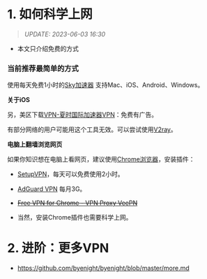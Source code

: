 # 1. 如何科学上网

> *UPDATE: 2023-06-03 16:30* 

- 本文只介绍免费的方式

### 当前推荐最简单的方式

使用每天免费1小时的[Sky加速器](https://a.wjsq.info)
  支持Mac、iOS、Android、Windows。
  
**关于iOS**

另，美区下载[VPN-夏时国际加速器VPN](https://apps.apple.com/uz/app/vpn-%E5%A4%8F%E6%97%B6%E5%9B%BD%E9%99%85%E5%8A%A0%E9%80%9F%E5%99%A8vpn/id1544742935)：免费有广告。

有部分网络的用户可能用这个工具无效。可以尝试使用[V2ray](https://github.com/byenight/byenight/blob/master/v2ray.md)。

**电脑上翻墙浏览网页**

如果你知识想在电脑上看网页，建议使用[Chrome浏览器](https://www.google.cn/chrome/)，安装插件：

- [SetupVPN](https://chrome.google.com/webstore/detail/oofgbpoabipfcfjapgnbbjjaenockbdp)，每天可以免费使用2小时。
- [AdGuard VPN](https://chrome.google.com/webstore/detail/adguard-vpn-%E2%80%94-privacy-sec/hhdobjgopfphlmjbmnpglhfcgppchgje) 每月3G。
- ~~[Free VPN for Chrome - VPN Proxy VeePN
](https://chrome.google.com/webstore/detail/free-vpn-for-chrome-vpn-p/majdfhpaihoncoakbjgbdhglocklcgno)~~

- 当然，安装Chrome插件也需要科学上网。

# 2. 进阶：更多VPN

- https://github.com/byenight/byenight/blob/master/more.md
